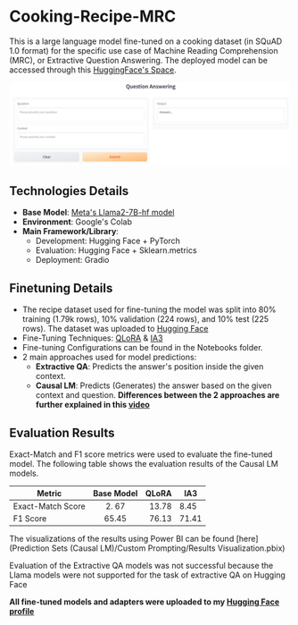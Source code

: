 # Cooking-Recipe-MRC
This is a large language model fine-tuned on a cooking dataset (in SQuAD 1.0 format) for the specific use case of Machine Reading Comprehension (MRC), or Extractive Question Answering. The deployed model can be accessed through this [HuggingFace's Space](https://huggingface.co/spaces/Hieu-Pham/Cooking-Recipe-MRC).

![UI of the Deployed Model](model_ui.png)

## Technologies Details 
+ **Base Model**: [Meta's Llama2-7B-hf model](https://huggingface.co/meta-llama/Llama-2-7b-hf)
+ **Environment**: Google's Colab
+ **Main Framework/Library**:
  - Development: Hugging Face + PyTorch
  - Evaluation: Hugging Face + Sklearn.metrics
  - Deployment: Gradio
 
## Finetuning Details
+ The recipe dataset used for fine-tuning the model was split into 80% training (1.79k rows), 10% validation (224 rows), and 10% test (225 rows). The dataset was uploaded to [Hugging Face](https://huggingface.co/datasets/Hieu-Pham/cooking_squad_splitted)
+ Fine-Tuning Techniques: [QLoRA](https://arxiv.org/abs/2305.14314) & [IA3](https://arxiv.org/abs/2205.05638)
+ Fine-tuning Configurations can be found in the Notebooks folder.
+ 2 main approaches used for model predictions:
  - **Extractive QA**: Predicts the answer's position inside the given context.
  - **Causal LM**: Predicts (Generates) the answer based on the given context and question.
  **Differences between the 2 approaches are further explained in this [video](https://youtu.be/UE6FPYfwWuE)**

## Evaluation Results
Exact-Match and F1 score metrics were used to evaluate the fine-tuned model. The following table shows the evaluation results of the Causal LM models. 

|Metric     | Base Model         | QLoRA  | IA3
| ------------- |:-------------:| -----:| ---
| Exact-Match Score     | 2. 67 | 13.78 | 8.45
| F1 Score      | 65.45     |   76.13 | 71.41

The visualizations of the results using Power BI can be found [here](Prediction Sets (Causal LM)/Custom Prompting/Results Visualization.pbix)

Evaluation of the Extractive QA models was not successful because the Llama models were not supported for the task of extractive QA on Hugging Face

**All fine-tuned models and adapters were uploaded to my [Hugging Face profile](https://huggingface.co/Hieu-Pham)**
